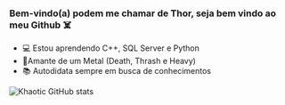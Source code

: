 ### Bem-vindo(a) podem me chamar de Thor, seja bem vindo ao meu Github ☠️


- 💻 Estou aprendendo C++, SQL Server e Python
- 🎸Amante de um Metal (Death, Thrash e Heavy)
- 📚 Autodidata sempre em busca de conhecimentos

![Khaotic GitHub stats](https://github-readme-stats.vercel.app/api?username=thorkhaotic&show_icons=true&theme=dark)



